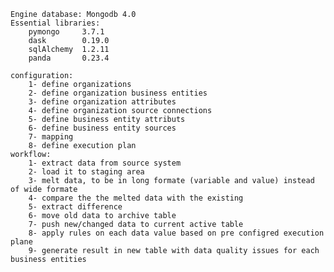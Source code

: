 
	Engine database: Mongodb 4.0
	Essential libraries:
		pymongo 	3.7.1
		dask		0.19.0
		sqlAlchemy	1.2.11
		panda		0.23.4
	
	configuration:
		1- define organizations
		2- define organization business entities
		3- define organization attributes
		4- define organization source connections
		5- define business entity attributs
		6- define business entity sources
		7- mapping
		8- define execution plan
	workflow:
		1- extract data from source system
		2- load it to staging area
		3- melt data, to be in long formate (variable and value) instead of wide formate
		4- compare the the melted data with the existing
		5- extract difference 
		6- move old data to archive table
		7- push new/changed data to current active table
		8- apply rules on each data value based on pre configred execution plane
		9- generate result in new table with data quality issues for each business entities

